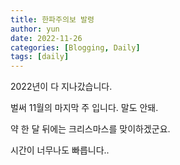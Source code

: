 ```yaml
---
title: 한파주의보 발령
author: yun
date: 2022-11-26
categories: [Blogging, Daily]
tags: [daily]
---
```


2022년이 다 지나갔습니다.

벌써 11월의 마지막 주 입니다. 말도 안돼.

약 한 달 뒤에는 크리스마스를 맞이하겠군요.

시간이 너무나도 빠릅니다..
